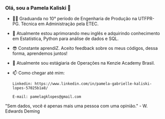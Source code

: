 ### Olá, sou a Pamela Kaliski 👋

- 👷‍♀️ Graduanda no 10° período de Engenharia de Produção na UTFPR-PG. Técnica em Administração pela ETEC.
- 🌱 Atualmente estou aprimorando meu inglês e adquirindo conhecimento em Estatística, Python para análise de dados e SQL.
- 😎 Constante aprendiZ. Aceito feedback sobre os meus códigos, dessa forma, aprendemos juntos!
- 💼 Atualmente sou estágiaria de Operações na Kenzie Academy Brasil.
- 📫 Como chegar até mim:


      Linkedin: https://www.linkedin.com/in/pamela-gabrielle-kaliski-lopes-57025b1a8/
      
      E-mail: pamelagklopes@gmail.com

"Sem dados, você é apenas mais uma pessoa com uma opinião." - W. Edwards Deming
